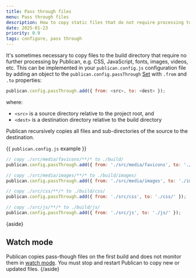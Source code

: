 ```yaml
---
title: Pass through files
menu: Pass through files
description: How to copy static files that do not require processing to the build directory.
date: 2025-01-23
priority: 0.9
tags: configure, pass through
---
```


It's sometimes necessary to copy files to the build directory that require no further processing by Publican, e.g. CSS, JavaScript, fonts, images, videos, etc. This can be implemented in your `publican.config.js` configuration file by adding an object to the `publican.config.passThrough` [Set](https://developer.mozilla.org/docs/Web/JavaScript/Reference/Global_Objects/Set) with `.from` and `.to` properties:

```js
publican.config.passThrough.add({ from: <src>, to: <dest> });
```

where:

* `<src>` is a source directory relative to the project root, and
* `<dest>` is a destination directory relative to the build directory

Publican recursively copies all files and sub-directories of the source to the destination.

{{ `publican.config.js` example }}
```js
// copy ./src/media/favicons/**/* to ./build/
publican.config.passThrough.add({ from: './src/media/favicons', to: './' });

// copy ./src/media/images/**/* to ./build/images/
publican.config.passThrough.add({ from: './src/media/images', to: './images/' });

// copy ./src/css/**/* to ./build/css/
publican.config.passThrough.add({ from: './src/css', to: './css/' });

// copy ./src/js/**/* to ./build/js/
publican.config.passThrough.add({ from: './src/js', to: './js/' });
```

{aside}
## Watch mode

Publican copies pass-though files on the first build and does not monitor them in [watch mode](--ROOT--docs/setup/watch-mode/). You must stop and restart Publican to copy new or updated files.
{/aside}
